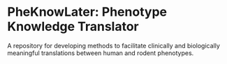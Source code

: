 # PheKnowLater: Phenotype Knowledge Translator

A repository for developing methods to facilitate clinically and biologically meaningful translations between human and rodent phenotypes.
